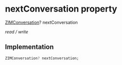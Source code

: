 


# nextConversation property







[ZIMConversation](../../zego_uikit_prebuilt_live_audio_room/ZIMConversation-class.md)? nextConversation
  
_<span class="feature">read / write</span>_






## Implementation

```dart
ZIMConversation? nextConversation;
```







